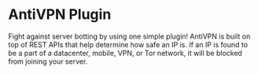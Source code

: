 # AntiVPN Plugin

Fight against server botting by using one simple plugin! AntiVPN is built on top of REST APIs that help determine how safe an IP is. If an IP is found to be a part of a datacenter, mobile, VPN, or Tor network, it will be blocked from joining your server.
